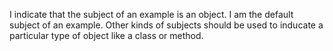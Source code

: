 I indicate that the subject of an example is an object. I am the default subject of an example. Other kinds of subjects should be used to inducate a particular type of object like a class or method.